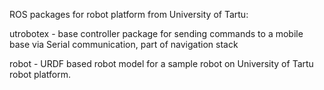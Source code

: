 ROS packages for robot platform from University of Tartu:
			
utrobotex - base controller package for sending commands to a mobile base via Serial communication, part of navigation stack

robot - URDF based robot model for a sample robot on University of Tartu robot platform.
